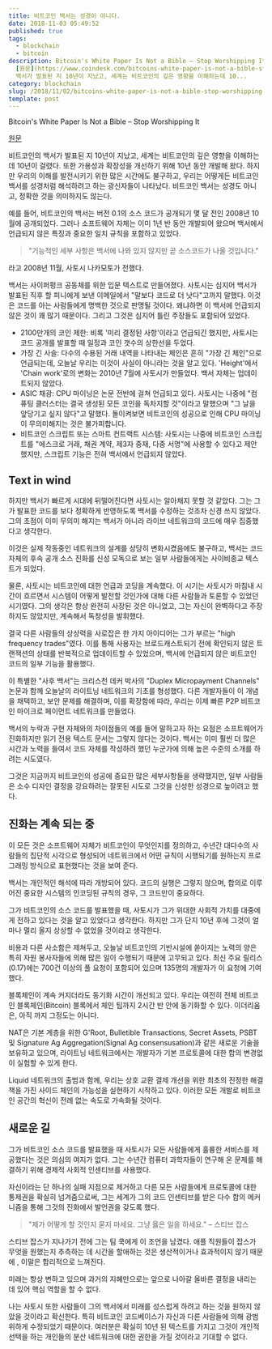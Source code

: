 ```yaml
---
title: 비트코인 백서는 성경이 아니다.
date: 2018-11-03 05:49:52
published: true
tags:
  - blockchain
  - bitcoin
description: Bitcoin's White Paper Is Not a Bible – Stop Worshipping It
  [원문](https://www.coindesk.com/bitcoins-white-paper-is-not-a-bible-stop-worshipping-it/)  비트코인의
  백서가 발표된 지 10년이 지났고, 세계는 비트코인의 깊은 영향을 이해하는데 10...
category: blockchain
slug: /2018/11/02/bitcoins-white-paper-is-not-a-bible-stop-worshipping-it/
template: post
---
```

Bitcoin's White Paper Is Not a Bible – Stop Worshipping It

[원문](https://www.coindesk.com/bitcoins-white-paper-is-not-a-bible-stop-worshipping-it/)

비트코인의 백서가 발표된 지 10년이 지났고, 세계는 비트코인의 깊은 영향을 이해하는데 10년이 걸렸다. 또한 가용성과 확장성을 개선하기 위해 10년 동안 개발해 왔다. 하지만 우리의 이해를 발전시키기 위한 많은 시간에도 불구하고, 우리는 어떻게든 비트코인 백서를 성경처럼 해석하려고 하는 광신자들이 나타났다. 비트코인 백서는 성경도 아니고, 정확한 것을 의미하지도 않는다.

예를 들어, 비트코인의 백서는 버전 0.1의 소스 코드가 공개되기 몇 달 전인 2008년 10월에 공개되었다. 그러나 소프트웨어 자체는 이미 1년 반 동안 개발되어 왔으며 백서에서 언급되지 않은 특징과 중요한 일치 규칙을 포함하고 있었다.

> "기능적인 세부 사항은 백서에 나와 있지 않지만 곧 소스코드가 나올 것입니다."

라고 2008년 11월, 사토시 나카모토가 전했다.

백서는 사이퍼펑크 공동체를 위한 입문 텍스트로 만들어졌다. 사토시는 심지어 백서가 발표된 직후 할 피니에게 보낸 이메일에서 "말보다 코드로 더 낫다"고까지 말했다. 이것은 코드를 아는 사람들에게 명백한 것으로 판명될 것이다. 왜냐하면 이 백서에 언급되지 않은 것이 꽤 많기 때문이다. 그리고 그것은 심지어 틀린 주장들도 포함되어 있었다.

- 2100만개의 코인 제한: 비록 '미리 결정된 사항'이라고 언급되긴 했지만, 사토시는 코드 공개를 발표할 때 일정과 코인 갯수의 상한선을 두었다.
- 가장 긴 사슬: 다수의 수용된 거래 내역을 나타내는 체인은 흔히 "가장 긴 체인"으로 언급되는데, 오늘날 우리는 이것이 사실이 아니라는 것을 알고 있다. 'Height'에서 'Chain work'로의 변화는 2010년 7월에 사토시가 만들었다. 백서 자체는 업데이트되지 않았다.
- ASIC 채광: CPU 마이닝은 논문 전반에 걸쳐 언급되고 있다. 사토시는 나중에 "컴퓨팅 클러스터는 결국 생성된 모든 코인을 독차지할 것"이라고 말했으며 "그 날을 앞당기고 싶지 않다"고 말했다. 돌이켜보면 비트코인의 성공으로 인해 CPU 마이닝이 무의미해지는 것은 불가피합니다.
- 비트코인 스크립트 또는 스마트 컨트랙트 시스템: 사토시는 나중에 비트코인 스크립트를 "에스크로 거래, 채권 계약, 제3자 중재, 다중 서명"에 사용할 수 있다고 제안했지만, 스크립트 기능은 전혀 백서에서 언급되지 않았다.

## Text in wind

하지만 백서가 빠르게 시대에 뒤떨어진다면 사토시는 알아채지 못할 것 같았다. 그는 그가 발표한 코드를 보다 정확하게 반영하도록 백서를 수정하는 것조차 신경 쓰지 않았다. 그의 초점이 이미 무의미 해지는 백서가 아니라 라이브 네트워크의 코드에 매우 집중했다고 생각한다.

이것은 실제 작동중인 네트워크의 설계를 상당히 변화시켰음에도 불구하고, 백서는 코드 자체의 후속 공개 소스 진화를 신성 모독으로 보는 일부 사람들에게는 사이비종교 텍스트가 되었다.

물론, 사토시는 비트코인에 대한 언급과 코딩을 계속했다. 이 시기는 사토시가 마침내 시간이 흐르면서 시스템이 어떻게 발전할 것인가에 대해 다른 사람들과 토론할 수 있었던 시기였다. 그의 생각은 항상 완전히 사장된 것은 아니었고, 그는 자신이 완벽하다고 주장하지도 않았지만, 계속해서 독창성을 발휘했다.

결국 다른 사람들의 상상력을 사로잡은 한 가지 아이디어는 그가 부르는 "high frequency trades"였다. 이를 통해 사용자는 브로드캐스트되기 전에 확인되지 않은 트랜잭션의 상태를 반복적으로 업데이트할 수 있었으며, 백서에 언급되지 않은 비트코인 코드의 일부 기능을 활용했다.

이 특별한 "사후 백서"는 크리스천 데커 박사의 "Duplex Micropayment Channels" 논문과 함께 오늘날의 라이트닝 네트워크의 기초를 형성했다. 다른 개발자들이 이 개념을 채택하고, 보안 문제를 해결하며, 이를 확장함에 따라, 우리는 이제 빠른 P2P 비트코인 마이크로 페이먼트 네트워크를 만들었다.

백서의 누락과 구현 자체와의 차이점들의 예를 들어 말하고자 하는 요점은 소프트웨어가 진화하지만 읽기 전용 텍스트 문서는 그렇지 않다는 것이다. 백서는 이미 훨씬 더 많은 시간과 노력을 들여서 코드 자체를 작성하려 했던 누군가에 의해 높은 수준의 소개를 하려는 시도였다.

그것은 지금까지 비트코인의 성공에 중요한 많은 세부사항들을 생략했지만, 일부 사람들은 소수 디자인 결정을 강요하려는 잘못된 시도로 그것을 신성한 성경으로 높이려고 했다.

## 진화는 계속 되는 중

이 모든 것은 소프트웨어 자체가 비트코인이 무엇인지를 정의하고, 수년간 대다수의 사람들의 집단적 시각으로 형성되어 네트워크에서 어떤 규칙이 시행되기를 원하는지 프로그래밍 방식으로 표현했다는 것을 보여 준다.

백서는 개인적인 해석에 따라 개방되어 있다. 코드의 실행은 그렇지 않으며, 합의로 이루어진 중요한 시스템의 인코딩된 규칙의 경우, 그 코드만이 중요하다.

그가 비트코인의 소스 코드를 발표했을 때, 사토시가 그가 위대한 사회적 가치를 대중에게 전하고 있다는 것을 알고 있었다고 생각한다. 하지만 그가 단지 10년 후에 그것이 얼마나 멀리 올지 상상할 수 없었을 것이라고 생각한다.

비용과 다른 사소함은 제쳐두고, 오늘날 비트코인의 기반시설에 쏟아지는 노력의 양은 특히 자원 봉사자들에 의해 많은 일이 수행되기 때문에 고무되고 있다. 최신 주요 릴리스(0.17)에는 700건 이상의 풀 요청이 포함되어 있으며 135명의 개발자가 이 요청에 기여했다.

블록체인이 계속 커지더라도 동기화 시간이 개선되고 있다. 우리는 여전히 전체 비트코인 블록체인(Bitcoin) 블록에서 체인 팁까지 2시간 반 안에 동기화할 수 있다. 이더리움은, 아직 까지 그정도는 아니다.

NAT은 기본 계층을 위한 G'Root, Bulletible Transactions, Secret Assets, PSBT 및 Signature Ag Aggregation(Signal Ag consensusation)과 같은 새로운 기술을 보유하고 있으며, 라이트닝 네트워크에서는 개발자가 기본 프로토콜에 대한 합의 변경없이 실험할 수 있게 한다.

Liquid 네트워크의 출범과 함께, 우리는 상호 교환 결제 개선을 위한 최초의 진정한 해결책을 가진 사이드 체인의 가능성을 실현하기 시작하고 있다. 이러한 모든 개발로 비트코인 공간의 혁신이 전례 없는 속도로 가속화될 것이다.

## 새로운 길

그가 비트코인 소스 코드를 발표했을 때 사토시가 모든 사람들에게 훌륭한 서비스를 제공했다는 것은 의심의 여지가 없다. 그는 수년간 컴퓨터 과학자들이 연구해 온 문제를 해결하기 위해 경제적 사회적 인센티브를 사용했다.

자신이라는 단 하나의 실패 지점으로 제거하고 다른 모든 사람들에게 프로토콜에 대한 통제권을 확실히 넘겨줌으로써, 그는 세계가 그의 코드 인센티브를 받은 다수 합의 메커니즘을 통해 그것의 진화에서 발언권을 갖도록 했다.

> "제가 어떻게 할 것인지 묻지 마세요. 그냥 옳은 일을 하세요." – 스티브 잡스

스티브 잡스가 지나가기 전에 그는 팀 쿡에게 이 조언을 남겼다. 애플 직원들이 잡스가 무엇을 원했는지 추측하는 데 시간을 할애하는 것은 생산적이거나 효과적이지 않기 때문에 , 이말은 합리적으로 느껴진다.

미래는 항상 변하고 있으며 과거의 지혜만으로는 앞으로 나아갈 올바른 결정을 내리는 데 있어 핵심 역할을 할 수 없다.

나는 사토시 또한 사람들이 그의 백서에서 미래를 성스럽게 하려고 하는 것을 원하지 않았을 것이라고 확신한다. 특히 비트코인 코드베이스가 자신과 다른 사람들에 의해 광범위하게 수정되었기 때문이다. 여러분은 확실히 10년 된 텍스트를 가지고 그것이 개인적 선택을 하는 개인들의 분산 네트워크에 대한 권한을 가질 것이라고 기대할 수 없다.